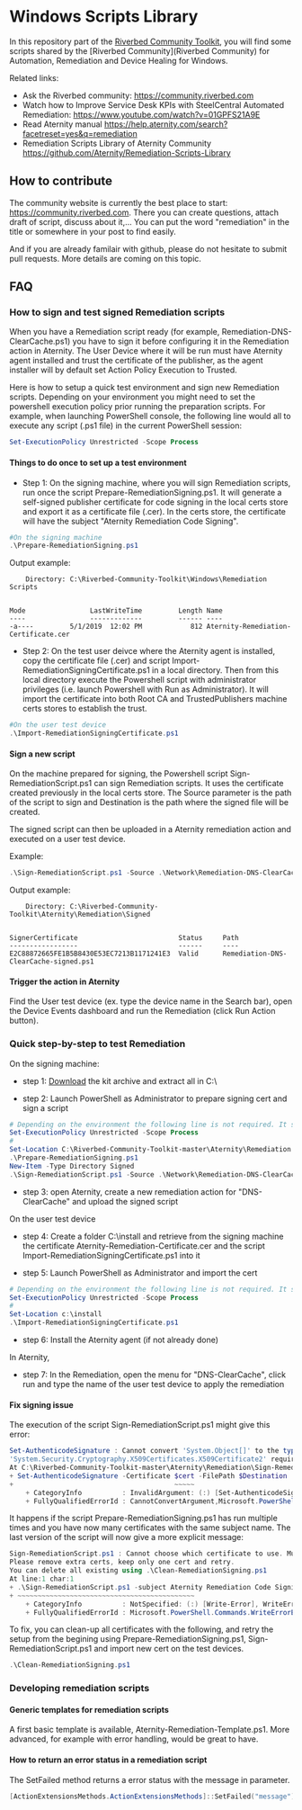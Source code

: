 # Windows Scripts Library

In this repository part of the [Riverbed Community Toolkit](https://github.com/riverbed/Riverbed-Community-Toolkit), you will find some scripts shared by the [Riverbed Community](Riverbed Community) for Automation, Remediation and Device Healing for Windows. 

Related links:

- Ask the Riverbed community: https://community.riverbed.com
- Watch how to Improve Service Desk KPIs with SteelCentral Automated Remediation: https://www.youtube.com/watch?v=01GPFS21A9E
- Read Aternity manual https://help.aternity.com/search?facetreset=yes&q=remediation
- Remediation Scripts Library of Aternity Community https://github.com/Aternity/Remediation-Scripts-Library

## How to contribute

The community website is currently the best place to start: https://community.riverbed.com.
There you can create questions, attach draft of script, discuss about it,... You can put the word "remediation" in the title or somewhere in your post to find easily.

And if you are already familair with github, please do not hesitate to submit pull requests. More details are coming on this topic.

## FAQ

### How to sign and test signed Remediation scripts

When you have a Remediation script ready (for example, Remediation-DNS-ClearCache.ps1) you have to sign it before configuring it in the Remediation action in Aternity. The User Device where it will be run must have Aternity agent installed and trust the certificate of the publisher, as the agent installer will by default set Action Policy Execution to Trusted.

Here is how to setup a quick test environment and sign new Remediation scripts. Depending on your environment you might need to set the powershell execution policy prior running the preparation scripts. For example, when launching PowerShell console, the following line would all to execute any script (.ps1 file) in the current PowerShell session:

```powershell
Set-ExecutionPolicy Unrestricted -Scope Process
```

#### Things to do once to set up a test environment

- Step 1: On the signing machine, where you will sign Remediation scripts, run once the script Prepare-RemediationSigning.ps1. It will generate a self-signed publisher certificate for code signing in the local certs store and export it as a certificate file (.cer). In the certs store, the certificate will have the subject "Aternity Remediation Code Signing".

```powershell
#On the signing machine
.\Prepare-RemediationSigning.ps1
```

Output example:

```output
    Directory: C:\Riverbed-Community-Toolkit\Windows\Remediation Scripts


Mode                LastWriteTime         Length Name
----                -------------         ------ ----
-a----         5/1/2019  12:02 PM            812 Aternity-Remediation-Certificate.cer
```

- Step 2: On the test user deivce where the Aternity agent is installed, copy the certificate file (.cer) and script Import-RemediationSigningCertificate.ps1 in a local directory. Then from this local directory execute the Powershell script with administrator privileges (i.e. launch Powershell with Run as Administrator). It will import the certificate into both Root CA and TrustedPublishers machine certs stores to establish the trust.

```powershell
#On the user test device
.\Import-RemediationSigningCertificate.ps1
```

#### Sign a new script

On the machine prepared for signing, the Powershell script Sign-RemediationScript.ps1 can sign Remediation scripts. It uses the certificate created previously in the local certs store. The Source parameter is the path of the script to sign and Destination is the path where the signed file will be created.

The signed script can then be uploaded in a Aternity remediation action and executed on a user test device.

Example:

```powershell
.\Sign-RemediationScript.ps1 -Source .\Network\Remediation-DNS-ClearCache.ps1 -Destination .\Signed\Remediation-DNS-ClearCache-signed.ps1
```

Output example:

```output
    Directory: C:\Riverbed-Community-Toolkit\Aternity\Remediation\Signed


SignerCertificate                         Status     Path
-----------------                         ------     ----
E2C88872665FE1B5B8430E53EC7213B1171241E3  Valid      Remediation-DNS-ClearCache-signed.ps1
```

#### Trigger the action in Aternity

Find the User test device (ex. type the device name in the Search bar), open the Device Events dashboard and run the Remediation (click Run Action button).

### Quick step-by-step to test Remediation

On the signing machine:

- step 1: [Download](https://github.com/riverbed/Riverbed-Community-Toolkit/archive/master.zip) the kit archive and extract all in C:\

- step 2: Launch PowerShell as Administrator to prepare signing cert and sign a script

```powershell
# Depending on the environment the following line is not required. It sets the execution policy to be able to execute .ps1 script
Set-ExecutionPolicy Unrestricted -Scope Process
#
Set-Location C:\Riverbed-Community-Toolkit-master\Aternity\Remediation
.\Prepare-RemediationSigning.ps1
New-Item -Type Directory Signed
.\Sign-RemediationScript.ps1 -Source .\Network\Remediation-DNS-ClearCache.ps1 -Destination .\Signed\Remediation-DNS-ClearCache-signed.ps1
```

- step 3: open Aternity, create a new remediation action for "DNS-ClearCache" and upload the signed script

On the user test device

- step 4: Create a folder C:\install and retrieve from the signing machine the certificate Aternity-Remediation-Certificate.cer and the script Import-RemediationSigningCertificate.ps1 into it

- step 5: Launch PowerShell as Administrator and import the cert

```powershell
# Depending on the environment the following line is not required. It sets the execution policy to be able to execute .ps1 scrip
Set-ExecutionPolicy Unrestricted -Scope Process
#
Set-Location c:\install
.\Import-RemediationSigningCertificate.ps1
```

- step 6: Install the Aternity agent (if not already done)

In Aternity,

- step 7: In the Remediation, open the menu for "DNS-ClearCache", click run and type the name of the user test device to apply the remediation

#### Fix signing issue

The execution of the script Sign-RemediationScript.ps1 might give this error:

```powershell
Set-AuthenticodeSignature : Cannot convert 'System.Object[]' to the type
'System.Security.Cryptography.X509Certificates.X509Certificate2' required by parameter 'Certificate'. Specified method is not supported.
At C:\Riverbed-Community-Toolkit-master\Aternity\Remediation\Sign-RemediationScript.ps1:27 char:40
+ Set-AuthenticodeSignature -Certificate $cert -FilePath $Destination
+                                        ~~~~~
    + CategoryInfo          : InvalidArgument: (:) [Set-AuthenticodeSignature], ParameterBindingException
    + FullyQualifiedErrorId : CannotConvertArgument,Microsoft.PowerShell.Commands.SetAuthenticodeSignatureCommand
```

It happens if the script Prepare-RemediationSigning.ps1 has run multiple times and you have now many certificates with the same subject name. The last version of the script will now give a more explicit message:

```powershell
Sign-RemediationScript.ps1 : Cannot choose which certificate to use. Multiple certs found with the same subject: Aternity Remediation Code Signing.
Please remove extra certs, keep only one cert and retry.
You can delete all existing using .\Clean-RemediationSigning.ps1
At line:1 char:1
+ .\Sign-RemediationScript.ps1 -subject Aternity Remediation Code Signing
+ ~~~~~~~~~~~~~~~~~~~~~~~~~~~~~~~~~~~~~~~~~~~~
    + CategoryInfo          : NotSpecified: (:) [Write-Error], WriteErrorException
    + FullyQualifiedErrorId : Microsoft.PowerShell.Commands.WriteErrorException,Sign-RemediationScript.ps1
```

To fix, you can clean-up all certificates with the following, and retry the setup from the begining using Prepare-RemediationSigning.ps1, Sign-RemediationScript.ps1 and import new cert on the test devices.

```powershell
.\Clean-RemediationSigning.ps1
```

### Developing remediation scripts

#### Generic templates for remediation scripts

A first basic template is available, Aternity-Remediation-Template.ps1.
More advanced, for example with error handling, would be great to have.

#### How to return an error status in a remediation script

The SetFailed method returns a error status with the message in parameter.

```powershell
[ActionExtensionsMethods.ActionExtensionsMethods]::SetFailed("message")
```
